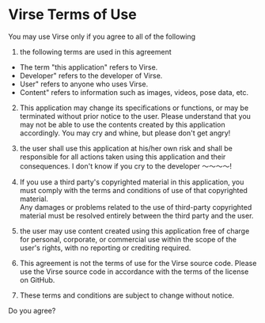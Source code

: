 # Virse Terms of Use

You may use Virse only if you agree to all of the following

1. the following terms are used in this agreement
- The term "this application" refers to Virse.
- Developer" refers to the developer of Virse.
- User" refers to anyone who uses Virse.
- Content" refers to information such as images, videos, pose data, etc.

2. This application may change its specifications or functions, or may be terminated without prior notice to the user. Please understand that you may not be able to use the contents created by this application accordingly. You may cry and whine, but please don't get angry!

3. the user shall use this application at his/her own risk and shall be responsible for all actions taken using this application and their consequences. I don't know if you cry to the developer 〜〜〜〜!

4. If you use a third party's copyrighted material in this application, you must comply with the terms and conditions of use of that copyrighted material.  
  Any damages or problems related to the use of third-party copyrighted material must be resolved entirely between the third party and the user. 

5. the user may use content created using this application free of charge for personal, corporate, or commercial use within the scope of the user's rights, with no reporting or crediting required.

6. This agreement is not the terms of use for the Virse source code. Please use the Virse source code in accordance with the terms of the license on GitHub.

7. These terms and conditions are subject to change without notice.

Do you agree?
